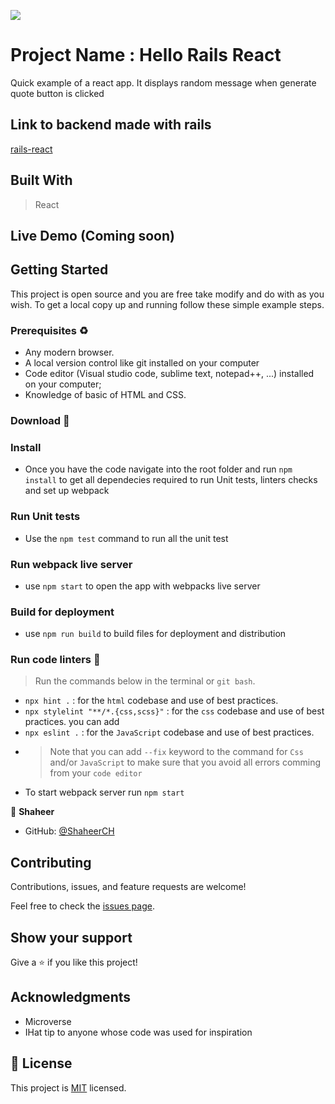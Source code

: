![](https://img.shields.io/badge/Microverse-blueviolet)

# Project Name : Hello Rails React
Quick example of a react app. It displays random message when generate quote button is clicked

## Link to backend made with rails
[rails-react](https://github.com/ShaheerCH/rails-react)


## Built With
> React

## Live Demo (Coming soon)


## Getting Started

This project is open source and you are free take modify and do with as you wish. To get a local copy up and running follow these simple example steps.

### Prerequisites ♻️
- Any modern browser.
- A local version control like git installed on your computer
- Code editor (Visual studio code, sublime text, notepad++, ...) installed on your computer;
- Knowledge of  basic of HTML and CSS.

### Download 🎰


### Install 
- Once you have the code navigate into the root folder and run `npm install` to get all dependecies required to run Unit tests, linters checks and set up webpack

### Run Unit tests
- Use the `npm test` command to run all the unit test

### Run webpack live server
- use `npm start` to open the app with webpacks live server

### Build for deployment
- use `npm run build` to build files for deployment and distribution

### Run code linters 🧪
> Run the commands below in the terminal or `git bash`.
- `npx hint .` : for the `html` codebase and use of best practices.
- `npx stylelint "**/*.{css,scss}"` :  for the `css` codebase and use of best practices. you can add 
- `npx eslint .` :  for the `JavaScript` codebase and use of best practices.
-  > Note that you can add `--fix` keyword to the command for `Css` and/or `JavaScript` to make sure that you avoid all errors comming from your `code editor`
- To start webpack server run `npm start`

👤 **Shaheer**

- GitHub: [@ShaheerCH](https://github.com/ShaheerCH/)

## Contributing

Contributions, issues, and feature requests are welcome!

Feel free to check the [issues page](../../issues/).

## Show your support

Give a ⭐️ if you like this project!

## Acknowledgments
- Microverse
- IHat tip to anyone whose code was used for inspiration

## 📝 License

This project is [MIT](https://spdx.org/licenses/MIT.html) licensed.